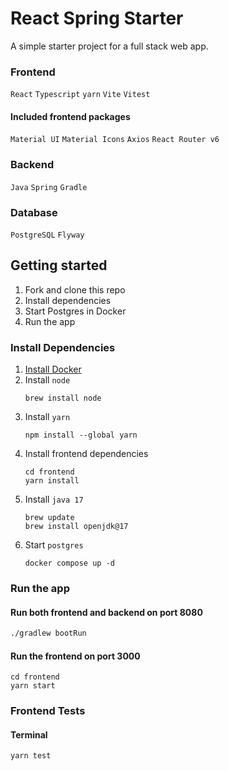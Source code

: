 # React Spring Starter
A simple starter project for a full stack web app.
### Frontend
`React` `Typescript` `yarn` `Vite` `Vitest`
#### Included frontend packages
`Material UI` `Material Icons` `Axios` `React Router v6`
### Backend
`Java` `Spring` `Gradle`
### Database
`PostgreSQL` `Flyway`
## Getting started
1. Fork and clone this repo
2. Install dependencies
3. Start Postgres in Docker
4. Run the app
### Install Dependencies
1. [Install Docker](https://docs.docker.com/get-docker/)
2. Install `node`
    ```shell script
    brew install node
    ```
3. Install `yarn`
    ```shell script
    npm install --global yarn
    ```
4. Install frontend dependencies
    ```shell script
    cd frontend
    yarn install
    ```
5. Install `java 17`
    ```shell script
    brew update
    brew install openjdk@17
    ```
6. Start `postgres`
    ```shell script
    docker compose up -d
    ```
### Run the app
#### Run both frontend and backend on port 8080
```bash 
./gradlew bootRun
```
#### Run the frontend on port 3000
```
cd frontend
yarn start
```
### Frontend Tests
#### Terminal
```bash
yarn test
```

